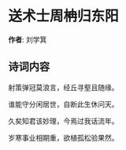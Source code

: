# 送术士周柟归东阳

**作者**: 刘学箕

## 诗词内容

射策弹冠莫浪言，经丘寻壑且随缘。

谁能守分闲居世，自断此生休问天。

久矣知君该妙理，今焉过我话流年。

岁寒事业相期重，欲植孤松验果然。

